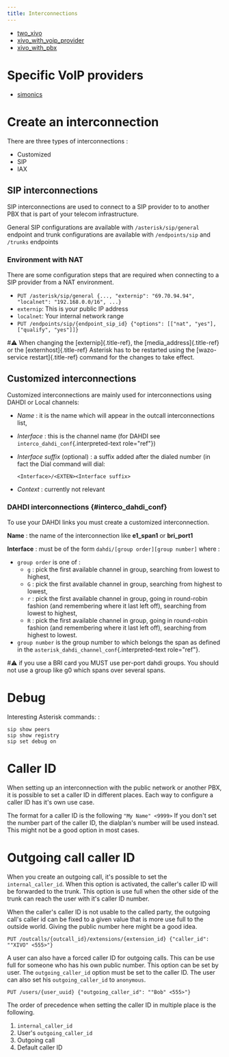 ```yaml
---
title: Interconnections
---
```


- [two_xivo](/uc-doc/administration/interconnections/two_xivo)
- [xivo_with_voip_provider](/uc-doc/administration/interconnections/xivo_with_voip_provider)
- [xivo_with_pbx](/uc-doc/administration/interconnections/xivo_with_pbx)

Specific VoIP providers
=======================

- [simonics](/uc-doc/administration/interconnections/simonics)

Create an interconnection
=========================

There are three types of interconnections :

-   Customized
-   SIP
-   IAX

SIP interconnections
--------------------

SIP interconnections are used to connect to a SIP provider to to another
PBX that is part of your telecom infrastructure.

General SIP configurations are available with `/asterisk/sip/general`
endpoint and trunk configurations are available with `/endpoints/sip`
and `/trunks` endpoints

### Environment with NAT

There are some configuration steps that are required when connecting to
a SIP provider from a NAT environment.

-   `PUT /asterisk/sip/general {..., "externip": "69.70.94.94", "localnet": "192.168.0.0/16", ...}`
-   `externip`: This is your public IP address
-   `localnet`: Your internal network range
-   `PUT /endpoints/sip/{endpoint_sip_id} {"options": [["nat", "yes"], ["qualify", "yes"]]}`

#:warning: When changing the [externip]{.title-ref}, the
[media_address]{.title-ref} or the [externhost]{.title-ref} Asterisk
has to be restarted using the [wazo-service restart]{.title-ref} command
for the changes to take effect.

Customized interconnections
---------------------------

Customized interconnections are mainly used for interconnections using
DAHDI or Local channels:

-   *Name* : it is the name which will appear in the outcall
    interconnections list,
-   *Interface* : this is the channel name (for DAHDI see
    `interco_dahdi_conf`{.interpreted-text role="ref"})
-   *Interface suffix* (optional) : a suffix added after the dialed
    number (in fact the Dial command will dial:

        <Interface>/<EXTEN><Interface suffix>

-   *Context* : currently not relevant

### DAHDI interconnections {#interco_dahdi_conf}

To use your DAHDI links you must create a customized interconnection.

**Name** : the name of the interconnection like **e1_span1** or
**bri_port1**

**Interface** : must be of the form `dahdi/[group order][group number]`
where :

-   `group order` is one of :
    -   `g` : pick the first available channel in group, searching from
        lowest to highest,
    -   `G` : pick the first available channel in group, searching from
        highest to lowest,
    -   `r` : pick the first available channel in group, going in
        round-robin fashion (and remembering where it last left off),
        searching from lowest to highest,
    -   `R` : pick the first available channel in group, going in
        round-robin fashion (and remembering where it last left off),
        searching from highest to lowest.
-   `group number` is the group number to which belongs the span as
    defined in the `asterisk_dahdi_channel_conf`{.interpreted-text
    role="ref"}.

#:warning: if you use a BRI card you MUST use per-port dahdi groups. You should not
use a group like g0 which spans over several spans.

Debug
=====

Interesting Asterisk commands: :

    sip show peers
    sip show registry
    sip set debug on

Caller ID
=========

When setting up an interconnection with the public network or another
PBX, it is possible to set a caller ID in different places. Each way to
configure a caller ID has it's own use case.

The format for a caller ID is the following `"My Name" <9999>` If you
don't set the number part of the caller ID, the dialplan's number will
be used instead. This might not be a good option in most cases.

Outgoing call caller ID
=======================

When you create an outgoing call, it's possible to set the
`internal_caller_id`. When this option is activated, the caller's
caller ID will be forwarded to the trunk. This option is use full when
the other side of the trunk can reach the user with it's caller ID
number.

When the caller's caller ID is not usable to the called party, the
outgoing call's caller id can be fixed to a given value that is more
use full to the outside world. Giving the public number here might be a
good idea.

`PUT /outcalls/{outcall_id}/extensions/{extension_id} {"caller_id": ""XIVO" <555>"}`

A user can also have a forced caller ID for outgoing calls. This can be
use full for someone who has his own public number. This option can be
set by user. The `outgoing_caller_id` option must be set to the caller
ID. The user can also set his `outgoing_caller_id` to `anonymous`.

`PUT /users/{user_uuid} {"outgoing_caller_id": ""Bob" <555>"}`

The order of precedence when setting the caller ID in multiple place is
the following.

1.  `internal_caller_id`
2.  User's `outgoing_caller_id`
3.  Outgoing call
4.  Default caller ID
